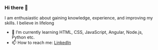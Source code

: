 ### Hi there 👋

<!--
**ImtiazVision/imtiazvision** is a ✨ _special_ ✨ repository because its `README.md` (this file) appears on your GitHub profile.

Here are some ideas to get you started:

- 🔭 I’m currently working on ...
- 🌱 I’m currently learning ...
- 👯 I’m looking to collaborate on ...
- 🤔 I’m looking for help with ...
- 💬 Ask me about ...
- 📫 How to reach me: ...
- 😄 Pronouns: ...
- ⚡ Fun fact: ...
-->
I am enthusiastic about gaining knowledge, experience, and improving my skills. I believe in lifelong 
- 🌱 I’m currently learning HTML, CSS, JavaScript, Angular, Node.js, Python etc.
- 📫 How to reach me: [LinkedIn](https://www.linkedin.com/in/imtiaz-ahmed247/) 
